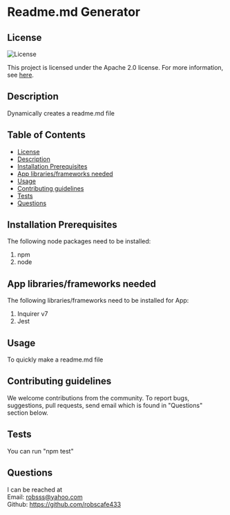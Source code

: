                                         

    
# Readme.md Generator


## License
![License](https://img.shields.io/badge/License-Apache%202.0-blue.svg)

This project is licensed under the Apache 2.0 license. For more information, see [here](https://opensource.org/licenses/Apache-2.0).

        

## Description
Dynamically creates a readme.md file


## Table of Contents

- [License](#license)
- [Description](#description)
- [Installation Prerequisites](#installation-prerequisites)
- [App libraries/frameworks needed](#app-libraries/frameworks-needed)
- [Usage](#usage)
- [Contributing guidelines](#contributing-guidelines)
- [Tests](#tests)
- [Questions](#questions)


## Installation Prerequisites
The following node packages need to be installed: 
1) npm
2) node


## App libraries/frameworks needed
The following libraries/frameworks need to be installed for App:
1) Inquirer v7
2) Jest 


## Usage
To quickly make a readme.md file


## Contributing guidelines
We welcome contributions from the community. To report bugs, suggestions,
pull requests, send email which is found in "Questions" section below.


## Tests
You can run  "npm test"


## Questions
I can be reached at  
Email: robsss@yahoo.com  
Github: https://github.com/robscafe433  

            
